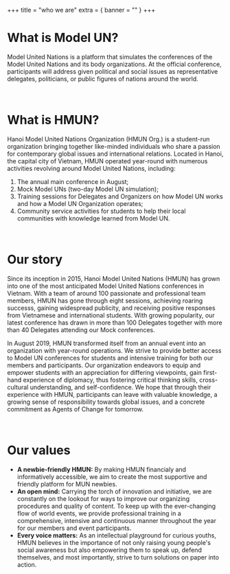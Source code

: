 +++
title = "who we are"
extra = { banner = "" }
+++

# What is Model UN?

Model United Nations is a platform that simulates the conferences of the Model
United Nations and its body organizations. At the official conference,
participants will address given political and social issues as representative
delegates, politicians, or public figures of nations around the world.

<br />

# What is HMUN?

Hanoi Model United Nations Organization (HMUN Org.) is a student-run
organization bringing together like-minded individuals who share a passion for
contemporary global issues and international relations. Located in Hanoi, the
capital city of Vietnam, HMUN operated year-round with numerous activities
revolving around Model United Nations, including:
1. The annual main conference in August;
2. Mock Model UNs (two-day Model UN simulation);
3. Training sessions for Delegates and Organizers on how Model UN works and how
a Model UN Organization operates;
4. Community service activities for students to help their local communities
with knowledge learned from Model UN.

<br />

# Our story

Since its inception in 2015, Hanoi Model United Nations (HMUN) has grown into
one of the most anticipated Model United Nations conferences in Vietnam. With a
team of around 100 passionate and professional team members, HMUN has gone
through eight sessions, achieving roaring successs, gaining widespread
publicity, and receiving positive responses from Vietnamese and international
students. With growing popularity, our latest conference has drawn in more than
100 Delegates together with more than 40 Delegates attending our Mock
conferences.

In August 2019, HMUN transformed itself from an annual event into an
organization with year-round operations. We strive to provide better access to
Model UN conferences for students and intensive training for both our members
and participants. Our organization endeavors to equip and empower students with
an appreciation for differing viewpoints, gain first-hand experience of
diplomacy, thus fostering critical thinking skills, cross-cultural
understanding, and self-confidence. We hope that through their experience with
HMUN, participants can leave with valuable knowledge, a growing sense of
responsibility towards global issues, and a concrete commitment as Agents of
Change for tomorrow.

<br />

# Our values

- **A newbie-friendly HMUN:** By making HMUN financialy and informatively
accessible, we aim to create the most supportive and friendly platform for MUN
newbies.
- **An open mind:** Carrying the torch of innovation and initiative, we are
constantly on the lookout for ways to improve our organizing procedures and
quality of content. To keep up with the ever-changing flow of world events, we
provide professional training in a comprehensive, intensive and continuous
manner throughout the year for our members and event participants.
- **Every voice matters:** As an intellectual playground for curious youths,
HMUN believes in the importance of not only raising young people's social
awareness but also empowering them to speak up, defend themselves, and most
importantly, strive to turn solutions on paper into action.
